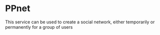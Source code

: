 # PPnet
This service can be used to create a social network, either temporarily or permanently for a group of users
